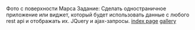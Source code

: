 Фото с поверхности Марса
Задание:
Сделать одностраничное приложение или виджет, который будет использовать данные с любого rest api и отображать их. JQuery и ajax-запросы.
[index page](https://prnt.sc/qr1cLXp1HIow)
[gallery](https://prnt.sc/bXZLciE2MZ3q)
